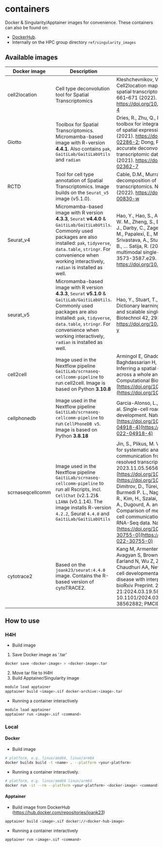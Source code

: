 # containers

Docker & Singularity/Apptainer images for convenience. These containers can also be found on:
-  [DockerHub](https://hub.docker.com/repositories/joank23).
- Internally on the HPC group directory `ref/singularity_images`

## Available images

| Docker image     | Description                                                                                                                                                                                                                                                         | Reference                                                                                                                                                                                                                                                                                                                                                                                                                                                                                                                                                                                                                                                                                                            | Repository                                                                                                                                                          |
| ---------------- | ------------------------------------------------------------------------------------------------------------------------------------------------------------------------------------------------------------------------------------------------------------------- | -------------------------------------------------------------------------------------------------------------------------------------------------------------------------------------------------------------------------------------------------------------------------------------------------------------------------------------------------------------------------------------------------------------------------------------------------------------------------------------------------------------------------------------------------------------------------------------------------------------------------------------------------------------------------------------------------------------------- | ------------------------------------------------------------------------------------------------------------------------------------------------------------------- |
| cell2location    | Cell type deconvolution tool for Spatial Transcriptomics                                                                                                                                                                                                            | Kleshchevnikov, V., Shmatko, A., Dann, E. et al. Cell2location maps fine-grained cell types in spatial transcriptomics. Nat Biotechnol 40, 661–671 (2022). <https://doi.org/10.1038/s41587-021-01139-4>                                                                                                                                                                                                                                                                                                                                                                                                                                                                                                              | [GitHub](https://github.com/BayraktarLab/cell2location)                                                                                                             |
| Giotto           | Toolbox for Spatial Transcriptomics. Micromamba-based image with R-version **4.4.1**. Also contains `pak`, `GaitiLab/GaitiLabUtils` and `radian`                                                                                                                    | Dries, R., Zhu, Q., Dong, R. et al. Giotto: a toolbox for integrative analysis and visualization of spatial expression data. Genome Biol 22, 78 (2021). <https://doi.org/10.1186/s13059-021-02286-2>; Dong, R., Yuan, GC. SpatialDWLS: accurate deconvolution of spatial transcriptomic data. Genome Biol 22, 145 (2021). <https://doi.org/10.1186/s13059-021-02362-7>                                                                                                                                                                                                                                                                                                                                               | [GitHub](https://drieslab.github.io/Giotto_website/)                                                                                                                |
| RCTD             | Tool for cell type annotation of Spatial Transcriptomics. Image builds on the `Seurat_v5` image (v5.1.0).                                                                                                                                                           | Cable, D.M., Murray, E., Zou, L.S. et al. Robust decomposition of cell type mixtures in spatial transcriptomics. Nat Biotechnol 40, 517–526 (2022). <https://doi.org/10.1038/s41587-021-00830-w>                                                                                                                                                                                                                                                                                                                                                                                                                                                                                                                     | [GitHub](https://github.com/dmcable/spacexr)                                                                                                                        |
| Seurat_v4        | Micromamba-based image with R version **4.3.3**, `Seurat` **v4.4.0** & `GaitiLab/GaitiLabUtils`. Commonly used packages are also installed: `pak`, `tidyverse`, `data.table`, `stringr`. For convenience when working interactively, `radian` is installed as well. | Hao, Y., Hao, S., Andersen-Nissen, E., Mauck, W. M., Zheng, S., Butler, A., Lee, M. J., Wilk, A. J., Darby, C., Zager, M., Hoffman, P., Stoeckius, M., Papalexi, E., Mimitou, E. P., Jain, J., Srivastava, A., Stuart, T., Fleming, L. M., Yeung, B., … Satija, R. (2021). Integrated analysis of multimodal single-cell data. Cell, 184(13), 3573-3587.e29. <https://doi.org/10.1016/j.cell.2021.04.048>                                                                                                                                                                                                                                                                                                            | [Seurat](https://satijalab.org/seurat/)                                                                                                                             |
| seurat_v5        | Micromamba-based image with R version **4.3.3**, `Seurat` **v5.1.0** & `GaitiLab/GaitiLabUtils`. Commonly used packages are also installed: `pak`, `tidyverse`, `data.table`, `stringr`. For convenience when working interactively, `radian` is installed as well. | Hao, Y., Stuart, T., Kowalski, M.H. et al. Dictionary learning for integrative, multimodal and scalable single-cell analysis. Nat Biotechnol 42, 293–304 (2024). <https://doi.org/10.1038/s41587-023-01767-y>                                                                                                                                                                                                                                                                                                                                                                                                                                                                                                        | [Seurat](https://satijalab.org/seurat/)                                                                                                                             |
| cell2cell        | Image used in the Nextflow pipeline `GaitiLab/scrnaseq-cellcomm-pipeline` to run cell2cell. Image is based on Python **3.10.8**                                                                                                                                     | Armingol E, Ghaddar A, Joshi CJ, Baghdassarian H, Shamie I, et al. (2022) Inferring a spatial code of cell-cell interactions across a whole animal body. PLOS Computational Biology 18(11): e1010715. [https://doi.org/10.1371/journal.pcbi.1010715](https://doi.org/10.1371/journal.pcbi.1010715)                                                                                                                                                                                                                                                                                                                                                                                                                   | [GitHub](https://github.com/earmingol/cell2cell)                                                                                                                    |
| cellphonedb      | Image used in the Nextflow pipeline `GaitiLab/scrnaseq-cellcomm-pipeline` to run `CellPhoneDB v5`. Image is based on Python **3.8.18**                                                                                                                              | Garcia-Alonso, L., Lorenzi, V., Mazzeo, C. I. et al. Single-cell roadmap of human gonadal development. Nature 607, 540–547 (2022). [https://doi.org/10.1038/s41586-022-04918-4](https://doi.org/10.1038/s41586-022-04918-4)                                                                                                                                                                                                                                                                                                                                                                                                                                                                                          | [GitHub](https://github.com/ventolab/CellphoneDB)                                                                                                                   |
| scrnaseqcellcomm | Image used in the Nextflow pipeline `GaitiLab/scrnaseq-cellcomm-pipeline` to run all Rscripts, incl. `CellChat` (v2.1.2)& `LIANA` (v0.1.14). The image installs R-version `4.2.2`, Seurat `4.4.0` and `GaitiLab/GaitiLabUtils`                                      | Jin, S., Plikus, M. V., & Nie, Q. (2023). CellChat for systematic analysis of cell-cell communication from single-cell and spatially resolved transcriptomics (p. 2023.11.05.565674). bioRxiv. [https://doi.org/10.1101/2023.11.05.565674](https://doi.org/10.1101/2023.11.05.565674);  Dimitrov, D., Türei, D., Garrido-Rodriguez M., Burmedi P. L., Nagai, J. S., Boys, C., Flores, R. O. R., Kim, H., Szalai, B., Costa, I. G., Valdeolivas, A., Dugourd, A. and Saez-Rodriguez, J. Comparison of methods and resources for cell-cell communication inference from single-cell RNA-Seq data. Nat Commun 13, 3224 (2022). [https://doi.org/10.1038/s41467-022-30755-0](https://doi.org/10.1038/s41467-022-30755-0) | [CellChat v2](https://github.com/jinworks/CellChat), [LIANA](https://github.com/saezlab/liana/), [scrnaseq-cellcomm](https://github.com/GaitiLab/scrnaseq-cellcomm) |
| cytotrace2       | Based on the `joank23/seurat:4.4.0` image. Contains the R-based version of cytoTRACE2.                                                                                                                                                                              | Kang M, Armenteros JJA, Gulati GS, Gleyzer R, Avagyan S, Brown EL, Zhang W, Usmani A, Earland N, Wu Z, Zou J, Fields RC, Chen DY, Chaudhuri AA, Newman AM. Mapping single-cell developmental potential in health and disease with interpretable deep learning. bioRxiv Preprint. 2024 Mar 21:2024.03.19.585637. doi: 10.1101/2024.03.19.585637. PMID: 38562882; PMCID: PMC10983880.                                                                                                                                                                                                                                                                                                                                  | [GitHub](https://github.com/digitalcytometry/cytotrace2)                                                                                                            |

## How to use

### H4H

- Build image 

1. Save Docker image as '.tar'
```sh 
docker save <docker-image> > <docker-image>.tar
```
2. Move tar file to H4H
3. Build Apptainer/Singularity image
```sh
module load apptainer 
apptainer build <image>.sif docker-archive:<image>.tar
```

- Running a container interactively

```sh
module load apptainer 
apptainer run <image>.sif <command>
```

### Local

#### Docker

- Build image

```sh
# platform, e.g. linux/amd64, linux/arm64
docker buildx build -t <name> . --platform <your-platform>
```

- Running a container interactively.

```sh
# platform, e.g. linux/amd64 linux/arm64
docker run -it --rm --platform <your-platform> <docker-image> <command>
```

#### Apptainer

- Build image from DockerHub (https://hub.docker.com/repositories/joank23)

```sh
apptainer build <image>.sif docker://<docker-hub-image>
```

- Running a container interactively

```sh
apptainer run <image>.sif <command>
```
